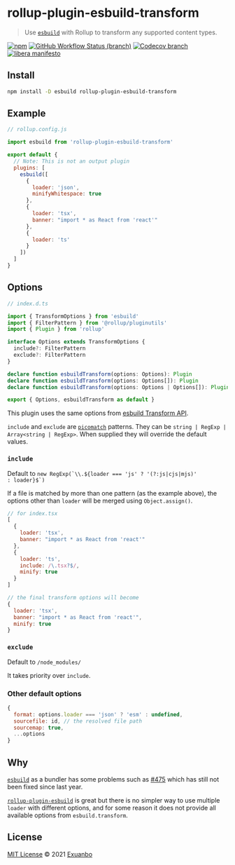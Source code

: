 # rollup-plugin-esbuild-transform

> Use [`esbuild`](https://esbuild.github.io/api/#transform-api) with Rollup to transform any supported content types.

[![npm](https://img.shields.io/npm/v/rollup-plugin-esbuild-transform.svg)](https://www.npmjs.com/package/rollup-plugin-esbuild-transform)
[![GitHub Workflow Status (branch)](https://img.shields.io/github/workflow/status/exuanbo/rollup-plugin-esbuild-transform/Node.js%20CI/main.svg)](https://github.com/exuanbo/rollup-plugin-esbuild-transform/actions?query=workflow)
[![Codecov branch](https://img.shields.io/codecov/c/gh/exuanbo/rollup-plugin-esbuild-transform/main.svg?token=hyLDj7tMfT)](https://app.codecov.io/gh/exuanbo/rollup-plugin-esbuild-transform/)
[![libera manifesto](https://img.shields.io/badge/libera-manifesto-lightgrey.svg)](https://liberamanifesto.com)

## Install

```sh
npm install -D esbuild rollup-plugin-esbuild-transform
```

## Example

```js
// rollup.config.js

import esbuild from 'rollup-plugin-esbuild-transform'

export default {
  // Note: This is not an output plugin
  plugins: [
    esbuild([
      {
        loader: 'json',
        minifyWhitespace: true
      },
      {
        loader: 'tsx',
        banner: "import * as React from 'react'"
      },
      {
        loader: 'ts'
      }
    ])
  ]
}
```

## Options

```ts
// index.d.ts

import { TransformOptions } from 'esbuild'
import { FilterPattern } from '@rollup/pluginutils'
import { Plugin } from 'rollup'

interface Options extends TransformOptions {
  include?: FilterPattern
  exclude?: FilterPattern
}

declare function esbuildTransform(options: Options): Plugin
declare function esbuildTransform(options: Options[]): Plugin
declare function esbuildTransform(options: Options | Options[]): Plugin

export { Options, esbuildTransform as default }
```

This plugin uses the same options from [esbuild Transform API](https://esbuild.github.io/api/#transform-api).

`include` and `exclude` are [`picomatch`](https://github.com/micromatch/picomatch#globbing-features) patterns. They can be `string | RegExp | Array<string | RegExp>`. When supplied they will override the default values.

### `include`

Default to <code>new RegExp(\`\\\\.\${loader === 'js' ? '(?:js|cjs|mjs)' : loader}\$\`)</code>

If a file is matched by more than one pattern (as the example above), the options other than `loader` will be merged using `Object.assign()`.

```js
// for index.tsx
[
  {
    loader: 'tsx',
    banner: "import * as React from 'react'"
  },
  {
    loader: 'ts',
    include: /\.tsx?$/,
    minify: true
  }
]

// the final transform options will become
{
  loader: 'tsx',
  banner: "import * as React from 'react'",
  minify: true
}
```

### `exclude`

Default to `/node_modules/`

It takes priority over `include`.

### Other default options

```js
{
  format: options.loader === 'json' ? 'esm' : undefined,
  sourcefile: id, // the resolved file path
  sourcemap: true,
  ...options
}
```

## Why

[`esbuild`](https://esbuild.github.io/api/#build-api) as a bundler has some problems such as [#475](https://github.com/evanw/esbuild/issues/475) which has still not been fixed since last year.

[`rollup-plugin-esbuild`](https://github.com/egoist/rollup-plugin-esbuild) is great but there is no simpler way to use multiple `loader` with different options, and for some reason it does not provide all available options from `esbuild.transform`.

## License

[MIT License](https://github.com/exuanbo/rollup-plugin-esbuild-transform/blob/main/LICENSE) © 2021 [Exuanbo](https://github.com/exuanbo)
